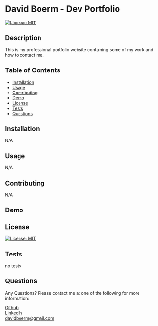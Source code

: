 # David Boerm - Dev Portfolio

[![License: MIT](https://img.shields.io/badge/License-MIT-blue)](https://opensource.org/licenses/MIT)

## Description
  This is my professional portfolio website containing some of my work and how to contact me.
## Table of Contents
- [Installation](#installation)
- [Usage](#usage)
- [Contributing](#contributing)
- [Demo](#demo)
- [License](#license)
- [Tests](#test)
- [Questions](#questions)
## Installation
  N/A
## Usage
  N/A
## Contributing
  N/A
## Demo

## License
[![License: MIT](https://img.shields.io/badge/License-MIT-blue)](https://opensource.org/licenses/MIT)

## Tests
  no tests
## Questions
  Any Questions? Please contact me at one of the following for more information:

  [Github](https://github.com/davidboerm)  
  [LinkedIn](https://www.linkedin.com/in/davidboerm/)  
  [davidboerm@gmail.com](mailto:davidboerm@gmail.com)
